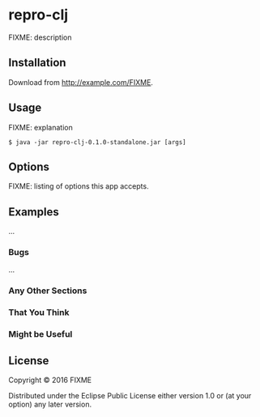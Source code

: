 # repro-clj

FIXME: description

## Installation

Download from http://example.com/FIXME.

## Usage

FIXME: explanation

    $ java -jar repro-clj-0.1.0-standalone.jar [args]

## Options

FIXME: listing of options this app accepts.

## Examples

...

### Bugs

...

### Any Other Sections
### That You Think
### Might be Useful

## License

Copyright © 2016 FIXME

Distributed under the Eclipse Public License either version 1.0 or (at
your option) any later version.
